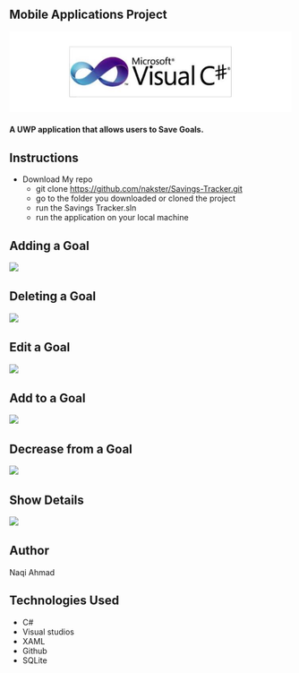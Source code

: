 ## Mobile Applications Project
![](./images/pic1.png) 
#### A UWP application that allows users to Save Goals.

## Instructions
+ Download My repo
  - git clone https://github.com/nakster/Savings-Tracker.git 
  - go to the folder you downloaded or cloned the project
  - run the Savings Tracker.sln
  - run the application on your local machine 
  
## Adding a Goal
![](https://media.giphy.com/media/oy9hTX38l5iTVs5fL0/giphy.gif) 

## Deleting a Goal
![](https://media.giphy.com/media/cebhLbkdc8DM0eamWn/giphy.gif)

## Edit a Goal
![](https://media.giphy.com/media/1BcwOoT9Oknjavq5pm/giphy.gif)

## Add to a Goal
![](https://media.giphy.com/media/oX9qA4oW88EFuEH8xA/giphy.gif)

## Decrease from a Goal
![](https://media.giphy.com/media/82UVRiEeLvhlrGZepf/giphy.gif)

## Show Details
![](https://media.giphy.com/media/6GEWYvWrUDz5AiAUjJ/giphy.gif)

## Author
Naqi Ahmad

## Technologies Used
- C#
- Visual studios
- XAML
- Github
- SQLite


  
  

  
